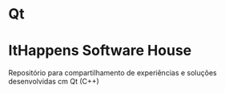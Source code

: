 # Qt

# ItHappens Software House

Repositório para compartilhamento de experiências e soluções desenvolvidas cm Qt (C++) 
